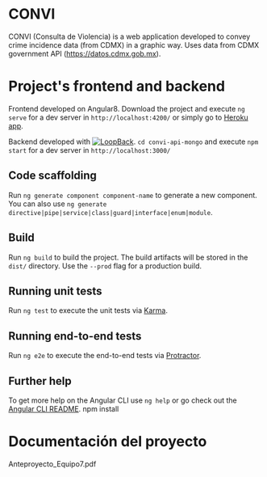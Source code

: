 # CONVI

CONVI (Consulta de Violencia) is a web application developed to convey crime incidence data (from CDMX) in a graphic way. Uses data from CDMX government API (https://datos.cdmx.gob.mx).

# Project's frontend and backend

Frontend developed on Angular8. Download the project and execute `ng serve` for a dev server in `http://localhost:4200/` or simply go to [Heroku app](https://convi-web.herokuapp.com/).

Backend developed with [![LoopBack](<https://github.com/strongloop/loopback-next/raw/master/docs/site/imgs/branding/Powered-by-LoopBack-Badge-(blue)-@2x.png>)](http://loopback.io/). `cd convi-api-mongo` and execute `npm start` for a dev server in `http://localhost:3000/`

## Code scaffolding

Run `ng generate component component-name` to generate a new component. You can also use `ng generate directive|pipe|service|class|guard|interface|enum|module`.

## Build

Run `ng build` to build the project. The build artifacts will be stored in the `dist/` directory. Use the `--prod` flag for a production build.

## Running unit tests

Run `ng test` to execute the unit tests via [Karma](https://karma-runner.github.io).

## Running end-to-end tests

Run `ng e2e` to execute the end-to-end tests via [Protractor](http://www.protractortest.org/).

## Further help

To get more help on the Angular CLI use `ng help` or go check out the [Angular CLI README](https://github.com/angular/angular-cli/blob/master/README.md).
npm install

# Documentación del proyecto

Anteproyecto_Equipo7.pdf
